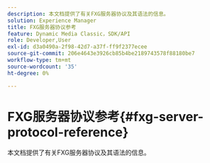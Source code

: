 ```yaml
---
description: 本文档提供了有关FXG服务器协议及其语法的信息。
solution: Experience Manager
title: FXG服务器协议参考
feature: Dynamic Media Classic，SDK/API
role: Developer,User
exl-id: d3a0490a-2f98-42d7-a37f-ff9f2377ecee
source-git-commit: 206e4643e3926cb85b4be2189743578f88180be7
workflow-type: tm+mt
source-wordcount: '35'
ht-degree: 0%

---
```


# FXG服务器协议参考{#fxg-server-protocol-reference}

本文档提供了有关FXG服务器协议及其语法的信息。

